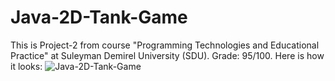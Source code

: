 # Java-2D-Tank-Game
This is Project-2 from course "Programming Technologies and Educational Practice" at Suleyman Demirel University (SDU). Grade: 95/100.
Here is how it looks: 
![Java-2D-Tank-Game](https://user-images.githubusercontent.com/84491637/122637267-7a35e880-d10f-11eb-82f0-1c7cb634c7af.jpg)
